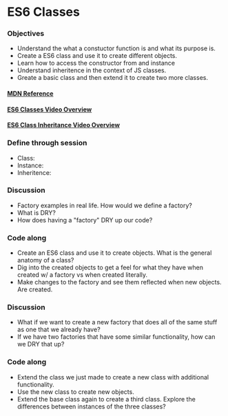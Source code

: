 # ES6 Classes

### Objectives
- Understand the what a constuctor function is and what its purpose is.
- Create a ES6 class and use it to create different objects.
- Learn how to access the constructor from and instance
- Understand inheritence in the context of JS classes.
- Greate a basic class and then extend it to create two more classes.

#### [MDN Reference](https://developer.mozilla.org/en-US/docs/Web/JavaScript/Reference/Classes#Hoisting)
#### [ES6 Classes Video Overview](https://www.youtube.com/watch?v=XHYvWYbqgJE)
#### [ES6 Class Inheritance Video Overview](https://www.youtube.com/watch?v=S_8WrECd0PU)


### Define through session
- Class:
- Instance:
- Inheritence:

### Discussion
- Factory examples in real life. How would we define a factory?
- What is DRY?
- How does having a "factory" DRY up our code?

### Code along
- Create an ES6 class and use it to create objects. What is the general anatomy of a class?
- Dig into the created objects to get a feel for what they have when created w/ a factory vs when created literally.
- Make changes to the factory and see them reflected when new objects. Are created.

### Discussion
- What if we want to create a new factory that does all of the same stuff as one that we already have?
- If we have two factories that have some similar functionality, how can we DRY that up?

### Code along
- Extend the class we just made to create a new class with additional functionality.
- Use the new class to create new objects.
- Extend the base class again to create a third class. Explore the differences between instances of the three classes?
